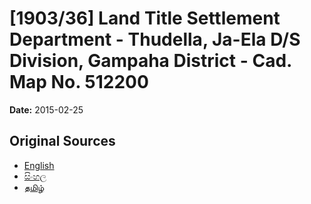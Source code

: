 # [1903/36] Land Title Settlement Department - Thudella, Ja-Ela D/S Division, Gampaha District - Cad. Map No. 512200

**Date:** 2015-02-25

## Original Sources

- [English](https://documents.gov.lk/view/extra-gazettes/2015/2/1903-36_E.pdf)
- [සිංහල](https://documents.gov.lk/view/extra-gazettes/2015/2/1903-36_S.pdf)
- [தமிழ்](https://documents.gov.lk/view/extra-gazettes/2015/2/1903-36_T.pdf)
